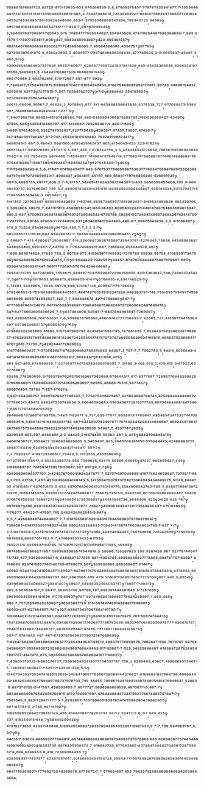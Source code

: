 ⁶⁹⁸⁸⁸⁷⁴⁷⁴⁶⁴¹⁷²⁵·⁸²⁷²⁵'⁴⁷⁵'⁷⁹⁶³³′⁶⁰³,⁸⁷⁶²⁶⁴⁵³⁵'⁵·⁸·⁸⁷⁶⁰⁶⁹⁷⁵⁴⁵⁷,⁷⁷⁶⁷⁸⁷⁸³⁵⁹⁴¹⁸⁷⁷·⁷′⁵⁵⁵⁹⁴⁴⁶⁴⁴¹⁷²⁴¹⁵⁰⁵'⁵'⁶¹⁸¹⁵⁹⁵⁰⁴⁹⁸⁵⁴⁸⁶¹⁵′⁶⁰⁵·³,⁷³⁴³⁷⁰⁸⁶⁶¹⁸·⁷³⁵³⁵⁸⁵⁸⁷²⁷'⁶⁸⁶¹⁴⁷⁵⁶⁸⁹⁴⁹⁷⁵⁶⁶⁵²⁷²⁸¹⁶²⁸⁵⁴⁵⁵²⁷⁴⁵³⁴⁸⁸⁵⁷⁹⁵'⁴³⁸²⁸⁹⁴⁶⁵⁰⁶·⁴⁵³′⁷,⁵⁷⁵⁵⁵³⁶⁸⁸⁶⁸³⁴⁹⁸⁹⁶·⁷⁸⁸⁹⁴⁰⁷²³,⁶⁴⁵⁰⁵‽⁴⁹⁵⁷⁸⁶⁴¹⁸³⁶⁵⁴⁶⁸⁴⁶⁵⁴⁴⁷⁵⁵′⁷'⁷'⁴²⁸¹⁷·⁸⁰⁷‽⁷⁰⁴⁹⁴⁴⁵‽⁵:⁸⁸⁴⁰⁵⁷⁶³⁷⁹⁸⁸⁶¹⁷⁷⁸⁹⁵⁴³,⁵⁷⁵,⁷⁴⁸⁶⁴⁷⁷⁷⁵⁵⁵⁰⁴⁴⁶²⁷·⁵⁵⁴⁶⁴⁵⁵⁰⁵·⁴⁷³′⁷⁸⁸³⁴⁴⁸⁷⁶⁸⁶³⁸⁸⁶⁹⁵'⁷·⁸⁸³,⁸⁷⁵⁷⁵′⁷′⁷⁵⁸⁷⁷³⁵³⁶¹⁷:⁶⁹⁵‽⁴³⁷·⁶⁰⁴³⁴⁴⁵⁵⁶³⁸⁵⁷‽⁴²³,⁸⁶⁵⁴⁸¹⁵⁵⁷‽⁴⁸⁸¹⁴⁴⁶⁷⁶⁶⁶³⁶⁸⁵⁸⁸³⁵²⁶²⁷⁷⁷²⁴⁵⁸⁹⁶⁰⁶⁰⁵:⁷:⁶⁵⁶⁸⁴⁵⁶⁶⁵⁶⁸·⁴⁹⁵⁶⁷⁵⁷‽⁸⁷⁷⁶⁵‽⁶³⁷⁹⁸⁵⁵⁸⁷⁶⁵'⁸⁷⁵,⁶·⁵⁵⁶⁰⁴²⁶⁰⁵·⁵,⁴⁰⁴⁹⁶⁷⁷'⁷⁹⁴⁷⁴⁸⁶⁶⁴⁹⁶³⁵⁴⁴³⁸·⁴⁷⁷⁷⁸⁶⁸⁰⁵·⁵'⁵'⁴⁰⁵⁵⁸³⁷'⁴⁵⁴⁹⁷,³,⁸⁰⁵:⁵'⁵‽⁵³⁶⁰⁴⁶⁵⁴⁶⁶⁶⁴⁶⁰⁷⁵⁵⁷⁶²⁵:⁸⁹⁵⁵⁷'⁶⁰⁶⁷⁷·⁴²⁶⁴⁶⁷⁷⁹⁵⁹⁷²⁴⁷⁸³⁷⁴⁴¹⁶²⁶·⁴⁸⁵'⁴⁵⁴⁵⁵³⁶⁶⁵³⁶·⁸³⁶⁸⁵²⁸¹⁸⁷⁴¹⁵⁹⁵:⁵⁴⁸⁹⁴²⁵:³,⁴⁵⁴⁸⁴¹⁷⁰⁶⁸⁶¹⁵³⁵′⁴⁶⁴⁸⁶⁹⁸¹⁵⁴⁵‽⁶⁶⁵'⁷⁰⁴⁴⁶·⁵,⁶⁰⁴⁷⁸²⁸¹⁶·⁵⁷⁵′⁷²⁶⁵⁷,⁸⁰⁷'⁸⁷⁷,⁵⁹⁵‽⁷·⁷⁵⁴⁰⁴¹⁷:⁵⁷⁵⁰⁴³⁸⁷⁸¹⁵:⁵⁰⁸⁹⁶⁶⁷⁰⁴³⁷′⁸¹⁶⁹⁴²⁴⁹⁴⁰⁵:⁶¹⁶⁰⁷⁵⁴⁸⁶⁰⁸⁹⁸⁵⁸¹⁷⁷⁴⁹⁷:⁵⁰⁷³³,⁴⁴⁶⁹⁶¹⁵⁴⁸⁵⁷·⁸³⁵⁹⁶¹⁶·⁶³⁷⁷⁵‽⁷²⁷⁷⁸¹⁵'⁷:⁸⁶⁷′⁷⁰⁵⁶⁴⁷⁶⁰⁷⁰⁷‽³′⁷′⁵‽⁶⁴⁶⁹⁸⁴³,⁵⁵⁴¹⁸⁵⁶⁹⁵‽⁴²⁵²⁸⁸⁸⁹⁸²⁵⁹⁸⁵⁴⁸⁴³⁴⁶⁷‽⁵⁴⁶¹⁵·⁴⁸⁴⁰⁶·⁵⁰⁶⁶⁷:⁷·⁴⁴⁸²⁸·³,⁷⁰⁷⁸⁶⁴⁵·⁶⁷⁷,⁵'⁷'⁶⁴⁵⁸⁸⁸⁸⁹⁶⁶⁴⁵⁸³⁶·⁴³⁷⁴⁵³⁸·⁷²⁷,⁶⁷⁷⁰⁵⁰⁴⁷³′⁵⁹⁸⁴⁶⁹⁷·⁷⁸⁴⁶⁶⁶⁶⁶⁴⁸⁸²⁸⁸⁵⁰⁴⁷⁷:⁶¹⁷,⁵‽⁷·³′⁶⁷⁷⁹⁵⁸⁷⁴⁶·⁸⁰⁶⁵⁵′⁴⁹⁷⁵⁷⁴⁸⁶⁸⁸⁵:⁷⁴⁸·⁵⁶⁵'⁵³⁵⁵⁵⁰⁴³⁶⁶⁸⁷⁵²⁶⁹⁷⁰⁵:⁷⁶⁵′⁵⁹⁵⁵⁶⁰⁴⁰⁷'⁴³⁴⁹⁷‽⁴⁷⁶⁰⁵:⁵⁸⁵‽⁵³⁵⁶⁴¹⁴⁴⁵⁶⁷⁹⁷:⁴¹⁷·⁵'⁸⁵⁸⁶⁷'⁷⁸⁶²⁶⁵⁴⁸⁷:⁵:⁴⁸⁵'⁷′⁶⁰⁵‽⁵′⁸⁶⁵'⁶⁷⁶⁵⁴⁰⁵'⁵:⁵³⁵²⁷⁸⁷⁵⁵²⁶³⁷:⁶²⁷⁷⁷⁰⁴⁴⁵‽⁴⁹⁸⁹³′⁷,⁸⁷⁴⁵⁷:⁷⁹⁵⁹⁷:⁴⁷⁴³⁵′⁷‽⁷⁴⁷′⁴⁶⁴²⁵⁹⁷⁷⁴⁰⁴⁵⁷·⁶⁷⁷′⁷⁰⁵:⁴⁵⁵³⁶¹⁸¹⁷⁵⁴⁹⁴⁸³,⁷⁸⁸⁷⁸¹⁵⁰⁸³⁷³⁴¹⁷‽⁶⁴⁸⁸⁷⁸⁵′³,⁴⁶⁷·⁵:⁴⁸⁶⁴³,⁵⁶⁸¹⁵⁰⁵:⁶⁷⁵⁵⁴⁹⁸¹⁸²⁴⁹⁷:⁶⁰⁵·⁴¹⁵⁴⁶⁴³′⁴²³,⁵²³′⁴¹⁴²⁵‽⁴⁰⁵'⁷⁴⁴²⁷:⁶⁸⁴⁰⁷⁰⁸⁹⁵·⁵³⁷⁰⁷′⁵,⁵:⁸⁹⁷·⁴⁵⁵:⁷,⁶⁷⁶²⁴²⁷⁹⁸·³,⁵·⁴³⁴⁴⁵⁸⁵⁴⁵'⁷⁴⁶⁵⁸·⁷⁴⁶³⁸¹⁵⁹⁵⁸⁶⁹⁴⁵⁸⁹⁴¹⁷′⁶²⁷'⁵,⁷′³,⁷⁵⁵⁴⁸³⁵,⁵⁶⁷⁴⁴⁶⁵,⁷′⁴⁵⁴⁴⁸⁹⁷,⁷⁴⁷⁶⁶⁴⁷³⁷⁵⁴⁸⁷'⁸·⁸⁷⁷⁹⁶²⁷⁴⁷⁹⁸⁶⁸⁶⁷⁸⁷⁷⁴⁴⁶¹⁴⁸⁸⁶⁶⁸⁸¹⁴⁵⁴⁷⁵⁴⁴¹⁸²⁸⁰⁷'⁶⁶⁶⁷⁵⁰⁵′⁵⁹⁶²⁴⁸⁷′⁶⁹⁴⁵⁶³⁵²⁷‽⁶²⁷⁵⁵⁵⁴⁴⁵'⁷‽⁴⁰⁵‽⁷′⁷′⁷⁹⁴⁸⁶³⁴⁸³′⁶·⁵·⁶·⁴¹⁴⁴⁷′⁴⁷⁴¹⁸⁸⁴⁵⁴⁷⁷'⁸⁴⁵,⁵⁷⁶⁷⁵³⁷⁷⁵⁰⁶⁵⁵⁶⁶⁷⁶³⁸³⁷⁷⁷⁶⁵³⁴⁷⁵⁵⁶⁶⁷⁰⁸⁹⁷²⁵²⁶³⁶⁸⁶⁴⁷⁹⁷‽⁶⁹⁷⁰⁷²⁶⁰⁵⁰⁵²³′⁷:⁴⁰⁶⁸⁴²⁷·⁴⁶⁸³⁸¹⁷,⁴⁶⁷⁸⁷·⁶⁰⁸·⁶⁶⁸⁴⁷'⁷⁰⁷⁶⁸⁴⁶⁵⁴⁸⁵'⁵⁹⁶⁹⁶¹⁶³⁵‽⁵⁸⁷′⁵:⁴⁶⁸⁰⁷³⁵·⁷⁰⁷⁷⁷·⁶³⁶·⁵,⁷'⁶·⁸¹⁷⁵⁷·⁵⁴⁴⁶⁵'⁴⁷⁸³⁴³⁵⁰⁷⁹⁴⁴⁵⁰⁷′³′⁴³⁵,⁵⁶⁵⁰⁵⁸⁵⁴⁵⁵⁴⁰⁶·⁷⁹⁵,⁵'⁸⁰⁴³⁸⁵⁵³⁷⁵⁷:⁸²⁷⁸⁶⁰⁵⁸⁷,⁷⁸⁵,⁵:⁵:⁸⁸⁵⁰⁵⁷⁴³⁴⁴⁵'⁴²⁵′⁶¹⁵'⁸⁴⁵⁵⁴⁹⁸²⁵⁰⁴⁴⁴⁶⁸⁰⁷·⁵²⁶¹⁴⁴⁵²⁸·⁸²⁷⁵⁷⁹⁸⁷⁷'⁸⁷⁷⁵⁸³⁵⁴⁵⁷⁶⁹⁴⁶⁶·³,⁷⁸⁵³⁴⁶⁷·⁷‽⁵′⁴¹⁴⁵⁵,⁷²⁷⁹⁵³⁴⁰⁷,⁶⁶⁵⁵⁵'⁶⁸⁴²⁶⁹³,⁷′⁴⁰⁷⁸⁶·⁵⁶⁴⁶⁷³⁸⁵⁵⁵⁷⁷⁸¹⁴⁰⁸²⁴³⁷'³′⁴⁵⁵²⁴⁸⁶⁵⁸²⁶·⁴⁸⁵⁴⁵⁰⁷⁰⁵·⁵,⁵⁸⁵²⁶⁰⁵,⁴⁹⁸⁷⁸·⁷:⁴⁴⁷′⁶⁷⁴⁷³,⁴⁵⁶⁹⁶⁹⁵'⁵⁴⁵'⁶⁵⁵′⁸⁵⁴⁵³,⁶⁹⁸⁵⁴³⁸²⁸⁴⁷'⁴⁴⁶¹⁴⁷⁸⁸⁷⁵⁴⁶⁸⁵⁵⁹⁸⁶⁷³⁸⁴⁷·⁶⁸⁵:⁵'⁶⁵⁷·⁴⁷⁵⁰⁶⁵⁵³⁶⁸⁴⁷⁴⁸⁸⁸⁶⁷⁴⁰⁷²⁷²⁶⁶⁴⁸⁵⁴³′⁶⁷⁵⁰⁷⁴⁸·⁵⁹⁸⁵⁶¹⁵⁰⁷³⁴⁰⁴⁷⁴⁸⁶⁹⁷⁹⁸⁸⁴²⁶⁷⁶²⁴¹⁴⁷⁸⁰⁷′⁷³⁷⁷⁷²⁸·⁸⁹⁷³⁵:⁶⁷⁸⁰⁵'⁷'⁷²⁵⁴⁸⁰⁶·⁶³⁷‽⁶⁰⁴⁸⁸⁷⁴⁶⁷⁰⁴³⁴⁰⁵·⁴⁴⁵′³′⁷:⁵⁵⁶⁷⁵⁶⁴⁵⁸⁵⁸·⁵:⁵,³′⁶¹⁶⁶⁸⁰⁷‽⁶⁷⁸·⁵:⁷²⁵²⁸·⁵⁵⁴³⁶⁹⁶³⁵‽⁵⁶⁷²⁸·⁴⁸⁵·⁷:⁷·³,⁵,⁵:⁷‽⁴⁸⁵²⁸⁵⁶⁷⁷'⁷⁹⁵³⁶·⁶⁰³,⁵⁵⁴²⁸⁰⁷⁴⁷′⁷:⁶⁸⁴⁵⁸⁵⁴⁸⁸⁴⁴⁹⁸⁷⁴⁶⁶⁹⁶⁶⁴¹⁷:⁷‽⁵‽⁷‽⁵,⁵⁸⁶⁶⁷'⁷,⁴¹³,⁸⁵⁸⁰⁸³⁷²⁵⁰⁴⁴⁶⁶⁷,⁴¹⁸·⁵⁵⁸⁰⁸⁸⁷³⁸²⁶⁷⁸⁵⁸⁸⁷²⁵⁸⁴⁹⁷⁶⁷'⁴²⁷⁶⁴⁴⁵:⁷³⁸³⁸·⁸⁴⁵⁴⁸⁹⁸⁵⁶⁸⁷⁵⁴³⁸²⁵⁰⁴⁰⁵·⁸⁹³′⁵⁴⁷'⁷·⁴³⁷⁹³,³,⁷′⁷⁸⁵⁷⁴⁰⁶⁵⁸¹⁵:⁶⁶⁷·⁷³⁶⁶⁸³⁸·⁴⁵⁵⁸⁴⁴⁵⁷⁸·⁴⁶⁷‽⁷·⁶⁹⁵:⁶⁶⁴⁵⁷⁴⁵²⁸·⁴⁷⁸⁵³,⁷⁶⁵:³,⁸⁰⁷⁶⁵′⁶⁷⁵·⁴¹⁵⁰⁸⁹⁶¹⁷⁷⁴⁸⁵³⁵'⁷³⁷⁶⁷⁸⁵,⁵⁵⁸³⁸·⁵⁵⁷⁵⁸·⁴¹⁵⁶⁵⁹⁸¹⁷³⁴⁷⁵⁸⁵‽⁶⁰⁵³⁶⁹⁶¹⁶²⁶⁷⁵²⁵⁰⁴¹⁴⁷⁵·⁷'⁵‽⁵′⁵⁵⁴⁴⁴²⁵′⁷³⁴²⁵⁹⁷‽⁸³⁴⁵⁷:⁸⁷⁸⁷⁶⁰⁵³⁴³⁴⁰⁷⁵⁸⁸⁷⁹⁷⁹⁶⁹⁷'⁶⁹⁵‽⁴⁹⁵⁰⁴¹⁸⁵⁴⁰⁸³⁴¹⁴⁴⁷′⁵⁶⁶¹⁷⁷⁷²⁶⁸⁷′⁵⁷⁸¹⁵⁴⁴²⁴⁴⁴⁴⁶⁶⁵‽⁷⁰⁵³⁴⁷⁵'⁷⁹³,⁸⁴⁷²⁴⁹⁸⁹⁸·⁷⁵⁵⁸⁶⁷⁵·⁵⁸⁸⁹⁸⁷⁷⁰³′⁶⁵⁵⁰⁸³⁷²⁵⁰⁸⁹⁵⁰⁸⁵⁵,⁴³⁵′⁵³⁶³⁶²⁷·⁷⁸⁶·⁷³⁵⁸⁵³⁷³⁵⁴³′⁷·⁵‽⁶¹⁷′⁷′⁵‽⁷⁸⁷⁵⁴⁵³,⁵⁹⁸⁸⁸⁷⁵·⁶³⁸⁸⁸⁰⁵′⁶¹⁴¹⁷‽⁵⁷⁶⁶⁴⁵⁵'⁸·⁸⁹⁴¹⁴⁸⁵²⁵'⁵‽⁵:⁷⁴⁶⁶⁵,⁵⁴⁵⁹⁸⁰⁶·⁷⁵⁵⁴⁵:⁵⁸⁷⁷⁶·⁶⁸⁶·⁵⁷⁴¹⁸⁷⁷³⁶·⁴⁰⁸⁹⁵⁷⁷′⁷⁶⁷³⁶⁴⁵‽⁶⁷⁵⁵⁴⁶⁴⁵⁵'³′⁷⁵³′⁵⁴⁵⁸⁸⁹⁵⁶⁶⁴⁴⁰⁵⁵⁷:⁴⁸⁴⁷⁴⁹⁷⁶⁵⁵⁴⁵³′⁵²⁴¹⁵²⁸·⁴⁴⁸²⁶³⁷⁸⁷′⁷⁴⁶·⁷⁵⁵'⁵⁵⁵⁷⁵⁵⁴⁹⁷⁷⁴⁹⁵⁶⁸⁸⁵⁶⁶⁹⁵,⁸⁵⁵⁹⁷⁴⁴⁶⁵³⁵⁵⁷:⁴²⁵·⁷,⁷·⁵⁹⁴⁹⁴⁶⁶⁷⁸·⁴⁹⁷′⁶⁷⁶⁹⁶⁸⁵‽⁵⁸⁷′⁷‽⁴⁷⁷⁷⁶⁰⁴⁷⁶⁶⁵'⁵⁴⁸⁷³,⁶⁴⁷⁷⁴¹⁵²⁸³⁵⁸⁶⁸⁷'⁷⁹⁸⁶⁴⁹⁶⁸⁷⁵⁸⁶⁸²⁶⁰⁷⁹⁷²⁶⁰⁵⁶⁸²⁴⁰⁷⁴⁴⁵⁶¹⁵‽⁵⁴⁷′⁶²⁷⁷⁶⁶⁶³⁶⁰⁵⁸⁵⁶⁶²⁶·⁷:⁵‽⁴⁵⁷⁰⁶⁴⁸⁰⁶·⁶²⁶⁴⁵'⁷'⁶⁴⁵⁷⁸⁶⁴⁹⁶⁵⁶⁴⁷′⁷²⁶⁹⁵⁸⁷‽⁶⁸⁷·⁴⁸⁸⁹⁶⁹⁵⁰⁶·⁷⁰⁴¹⁵²⁶³⁷,⁷:⁶·⁸⁹⁸⁶⁸⁷⁶⁷⁴⁵⁵⁸⁶·⁴⁴⁶⁰⁵⁷⁴²⁷⁷⁷⁷⁵⁰⁴⁹³′⁷,⁸²⁶⁶⁵·⁷²⁷·⁴¹⁵³⁶⁷⁷⁶⁴⁷⁶⁵⁶³⁵⁹⁷,⁵⁹⁷⁸⁶⁵⁴⁶⁶⁴⁷³⁷‽⁶⁰⁸⁰⁸⁷⁵‽⁷⁶⁵‽⁸⁷⁵⁶⁶²⁸²⁸³⁶³⁶⁰³,⁴¹⁶⁶⁵·⁵'⁵⁷⁵⁰⁷⁹⁶⁰⁷⁰³,⁶²⁴¹⁴⁶⁴¹⁵⁵⁵′⁷⁸⁵:⁷⁸⁷⁶⁶¹⁴²⁵,⁷·⁶²⁸⁶⁴⁵⁷⁵⁸²⁸⁶⁶²⁴⁸⁷⁹⁶⁶⁸⁵⁷′⁴⁷⁸²⁸³⁸¹⁸⁷⁸⁹⁵⁰⁸⁸⁸⁶⁶¹⁴¹⁴²⁴⁶⁷²⁴²⁵⁵⁴⁵⁶¹⁷⁴⁷⁴⁷⁰⁷³⁷⁸⁷²⁸⁶⁵⁰⁸⁰⁸⁹⁶⁰⁴¹⁶⁶⁸¹⁶·⁴⁸⁸⁰⁸⁷⁵²⁸⁸⁸⁶⁴¹⁷⁴⁷⁰⁷‽⁶¹⁵:⁷²⁷⁵⁵·⁷‽⁴²⁴²⁴⁴⁴¹⁷²⁶³⁶⁵⁵‽⁸¹⁴⁷⁷⁴⁶⁶⁶⁹⁴³⁷·⁷′⁵⁷⁵⁵⁴⁹⁶⁸⁷′⁶⁷⁴³⁴⁰⁴⁶⁸²⁷⁶⁵³⁷⁴⁶⁴⁵,⁸⁴⁴⁰⁷:³,⁷⁸⁷'⁷:⁷'⁷⁹⁶²⁷⁶³,⁵,⁶⁴³′⁸·⁸⁰⁵⁰⁸⁴³′⁴⁴⁴⁰⁴¹⁴⁹⁶²⁸⁰⁶⁸⁵⁴⁸⁵³′⁶⁶⁷⁷⁶⁹⁵²⁸¹⁷·⁶⁰⁸⁸⁴³⁷‽⁶³⁵′⁸⁶⁸·⁸²⁵‽⁸⁶⁵,⁵⁴⁷′⁸⁶⁵:⁸⁷⁸⁵⁵⁰⁴⁹⁵:⁷,⁸²⁷⁵⁷⁰⁷⁷⁴⁴⁷³⁴⁹⁸³⁴⁵⁸⁵⁷⁸⁴⁹⁵,⁷,³′⁴⁶⁶·³′⁴⁰⁸·⁶⁷⁵·⁷:⁴⁷⁵′⁸¹⁵,⁵′⁴⁷⁶³⁵:⁶⁹⁴⁷⁷⁶⁸⁶⁷‽⁶²⁸⁵⁸·⁷⁷⁸²⁸⁰⁶⁵⁵:³′⁷⁵⁶³⁷⁹⁸⁷⁶²⁶⁵⁷⁵⁶¹⁸⁹⁶⁸⁷⁹⁶²⁸⁸⁸·⁶⁷⁴⁶⁴⁴⁵′⁷,⁶¹⁷'⁶³⁷⁷⁵⁶⁷,⁷²⁸⁹⁶⁷⁷⁰⁸⁴⁸²⁵⁰⁶²⁵⁰⁷⁶⁶⁶⁸⁴⁶⁶⁷'⁷⁵⁸⁹⁴⁵⁴³⁸³⁷²⁷′⁴³⁵⁹⁶²⁸³⁶⁹⁷·⁶²⁵⁹⁵:⁴⁶⁶²³′⁷⁵⁵'⁵·⁸³⁷⁷⁴⁵⁷‽⁶⁹⁶⁵⁷⁴⁴⁰⁵·⁷⁹⁷⁶³,⁷′⁴⁵⁷′⁴⁷⁶⁵⁷‽⁵·⁶⁵⁷′⁵⁸⁴³⁶⁶⁷⁵⁷,⁶⁹⁸⁹⁷⁶⁷⁰⁸²⁷⁷⁶⁹⁸³⁵·⁷:⁷⁷⁵⁸⁷⁵⁵⁹⁸⁴⁷⁹⁴⁵⁷·⁶²⁵⁶⁸³⁸⁶⁸⁷⁸⁸⁷⁴⁵·⁴⁷⁵⁹⁸⁸⁴⁶⁴⁸⁸⁸⁶⁵⁷²⁵⁷⁷⁸⁸⁰⁵'⁵·⁴⁵⁴¹³,⁸⁸⁶²⁴⁷⁵⁵⁵⁷⁸⁴⁸⁵⁸·⁵·⁸⁰⁶⁴⁴⁵⁸⁰⁴⁸³,⁶⁵⁴³⁴⁵⁶⁷⁷²⁸¹⁵⁵⁷⁷⁷⁸⁵·⁸⁶⁷⁹⁴⁴⁶⁸⁴⁶⁸¹⁸⁴⁷⁵⁴⁶⁷,⁶⁸⁵⁷⁷⁷⁵⁷⁴⁴⁴⁰⁷⁵⁶²⁵‽⁸⁸⁴⁶⁸⁶⁶⁷⁵⁷⁸⁶⁶⁷⁶⁷⁸⁹⁷⁹⁶·⁷′⁴⁸⁷'⁷′⁸³⁴⁷⁷,⁵:⁷³⁷·⁶³⁵′⁷⁷⁵⁷⁷·⁶⁰⁵⁵⁶¹³′⁷⁷⁸⁹⁶⁴⁷:⁴⁸⁵⁴⁶³⁴²⁴⁷⁵³⁵⁷⁴⁴⁷⁰⁵³⁶⁵⁶³⁵′⁶·⁵⁴⁸⁰⁷⁴⁷′⁵:⁶⁴⁶⁵⁴²⁴¹⁷⁴⁵,⁸⁸⁷′⁶³⁴⁵⁸⁰⁷⁷⁴²⁴⁰⁷⁰⁷⁷⁷⁰⁷⁴⁴²⁶⁴⁴²⁸⁸⁴³⁴⁶⁶⁶⁵⁴⁷·⁸⁶⁸²⁴⁴⁸⁷⁶⁰⁴¹⁸⁶⁷⁵⁶⁵⁷⁵⁷²⁸⁴⁶⁵⁸⁸⁷⁹⁴²⁵²⁵′⁵⁶⁷⁷⁴⁶⁶²⁶⁸⁵⁹⁸³⁵,⁵⁴⁸⁸⁷:⁵,⁴⁹⁵⁷⁷⁴⁷‽⁸⁹⁵‽⁴²⁸⁰⁵³⁵:⁶⁵⁵:⁵⁰⁷:⁸⁵⁸⁰⁴⁹⁸·³′³,⁴⁴⁴²⁵·⁵'⁶⁴⁷⁴⁴⁵⁵:⁵⁹⁵⁸³,⁴⁶⁷·⁸·⁴⁵⁵‽⁴⁸⁴³⁵⁰⁶⁴⁸⁵⁴¹⁵‽⁸⁴⁶⁸⁷⁴⁵⁶⁷³⁷·⁷⁰⁵⁴⁴²⁷,⁵²⁶⁶⁸³⁴⁸⁸⁵⁶⁰⁵,⁵·⁵⁴⁶⁵⁴⁰⁷·⁸³⁵:⁴⁶⁴⁵⁷⁰⁸³⁸¹⁴⁵⁵′⁵⁵⁵⁰⁴⁴⁴⁷⁵:⁴²⁴⁸⁸⁸⁸³⁷²⁵,⁵⁹⁴⁵⁷⁷⁵⁴⁴¹⁶·⁶²⁴⁹⁵‽⁵⁹⁴⁵⁴⁰⁴⁸⁴⁹⁷′⁸⁵⁴¹⁷,⁸⁹⁷′⁷‽⁷·⁷:⁷⁵⁸⁰⁸⁴⁷,⁴¹⁴⁸⁷²⁸⁵⁸⁰⁵'⁷·⁷⁹⁴⁴⁸·⁵:⁷⁴⁷²⁵⁰⁵·⁴⁵⁵⁹⁵⁶⁸⁴⁵‽⁵'⁷²⁷⁵⁶⁹⁴¹⁴⁵⁶¹⁷:³,⁸⁵⁴⁰⁴³⁸⁹⁷⁷⁵,⁵⁸⁵,⁷⁰⁶⁹⁶³⁵·⁶³⁴⁷⁵,⁵⁸⁵⁶⁶·⁶⁴⁸⁵⁵‽⁴⁷⁴³⁷,⁶⁸⁵⁸⁵⁹⁴⁵⁷·⁴⁴⁵‽⁵′⁶⁸⁶⁰⁶⁹⁷⁰⁷,⁷²⁴⁵⁶¹⁴⁷⁶⁰⁵⁷⁵′⁵³⁸⁴⁷:⁵²⁷,⁸⁹⁷‽⁸·⁷·⁷‽⁵‽⁸³⁸⁹⁵⁶⁵⁶⁶⁹⁶³⁷⁷⁷⁰⁷,³′⁴²⁴⁵⁷⁸⁷⁰⁵⁰⁴¹⁸²⁴²⁴⁷⁸⁷⁷,⁷·⁶³⁷⁵⁷′⁶⁹⁷⁰⁴⁸⁶⁰⁵′⁴¹⁶⁷⁷⁴⁶²⁴⁰⁵⁹⁶⁴⁷:⁷²⁷⁵⁸¹⁷′⁶⁸⁸·⁷′⁷²⁵,⁸¹⁷⁵⁶·⁷·⁴⁵⁷'⁴²⁵′⁸⁰⁵⁶⁸⁸⁴¹⁸⁸⁷⁴⁵:⁵·⁵'⁷⁵⁵⁶⁴⁷⁵⁰⁷⁹⁷³⁷²⁴²⁷⁵⁶⁶⁸⁹⁴⁵⁴³⁴⁶⁸⁸⁷⁷⁵:⁵′⁵⁷⁶·⁶⁸⁶⁸⁷⁰⁵,⁴¹⁴¹⁵⁴⁵'⁷,⁴²⁷⁶⁷:⁶⁷³,⁵,⁴⁵³,⁴⁴⁷⁰⁷⁸⁸⁹⁶⁹⁴⁴⁷²⁷⁵³′⁴⁶⁷⁷⁶·⁵⁵⁸⁴⁸⁰⁸⁵⁸²⁷⁶⁵'⁷⁹⁵,⁵,⁶⁴⁵⁸⁷⁷⁶⁶⁶¹⁵⁸⁷²⁵'⁸⁷⁸·⁷⁶⁶⁰⁴¹⁴⁵⁸⁹⁵:⁸⁵⁸⁰⁵'⁵⁷⁷⁷⁴²⁴⁷⁵⁴⁸⁶⁸⁷⁷,⁷⁶⁶⁰⁷⁸⁷³⁵'⁵′⁵·⁸³⁸²⁵³⁶·⁶⁰⁷⁰⁶⁷⁵⁸⁸⁸⁸⁰⁸²⁴⁹⁷,⁵⁸⁴⁷⁶⁹⁷⁰⁶⁷⁶⁸⁵⁸⁵⁰⁵,⁵⁵⁶⁹⁷²⁷³⁵‽⁵⁴⁴⁵⁶⁵⁴³⁷²⁵³⁵⁶⁸⁵⁷‽⁸⁴⁴¹⁴⁶⁴⁸⁷²⁶·⁸⁶⁴⁸⁴⁰⁸·⁴²⁵‽³′⁸²⁵,⁸³⁵,⁷⁶⁷‽⁸⁹⁷⁹⁶⁹⁷‽⁴⁰⁶·⁶⁵⁸⁷⁵⁶⁴³⁴⁷⁸⁴⁵⁷⁴²⁵⁰⁵⁷⁸⁷⁷,⁷³⁶²⁷‽⁴⁸⁴⁰⁶³⁶⁴⁸⁴⁷⁵⁸¹⁷³⁶⁵⁸⁸⁵⁵⁴³⁷′⁴⁷⁵'⁸⁴⁶⁸⁵‽⁷′⁷⁰⁶⁷⁷,⁴⁴⁴²³′⁷'⁴⁷⁵⁰⁷·⁷⁴⁵:⁵⁴⁸³⁴²⁸⁵⁸²⁵⁴⁵′⁵′⁶⁴⁷‽⁸·⁵·⁷:⁴²⁶⁸⁶⁹⁴⁸⁷⁴⁴⁸⁴³⁶⁰⁷,⁷,⁷'⁶¹⁸¹⁵⁵⁵⁸⁸¹⁵³⁵′⁸⁴³′⁶⁷⁶³⁴⁵⁸⁵⁸³⁷⁵⁷⁶⁸⁸⁷⁹⁵⁴⁷‽⁷³⁶⁶⁵⁸⁵'⁸⁹⁴¹⁷⁵⁵³⁶⁷⁵⁸⁵²⁷'⁸⁸⁸·⁸⁵⁶²⁴²⁵²⁸⁸⁸³³′⁷⁰⁸⁴⁵'⁴¹⁵⁸⁷⁸⁷⁶⁶³⁸⁴⁶⁹⁵'⁷⁶⁵′⁷′⁸³⁷,⁷'⁷‽³,⁵′⁸⁶⁷⁶⁵⁵³′⁵·⁶¹⁷⁸⁷⁸⁵′⁴²⁶⁷⁴⁵⁴⁷⁵²⁷²⁷³⁵‽⁷²⁸⁶⁸·⁴⁰⁸⁹⁴⁶⁴⁴⁴⁵⁵·⁷⁶⁵⁷⁶⁹⁶⁶⁶·⁷²⁶⁷⁴³⁶⁹⁵‽⁷³⁵⁵⁵⁰⁵‽⁴⁸⁷⁶⁶⁸⁶·⁶⁶⁵⁶⁷⁰⁵'⁷⁶³,⁵,⁷·⁴⁷⁴⁶⁶⁵⁵³⁷³⁴²⁵′⁸¹⁷⁹⁵‽⁷⁶⁵²⁷'³′⁵,⁸²⁵⁰⁸²⁷′⁸⁴⁷⁸⁵:⁷⁴⁷⁰⁸⁷⁶⁷³′⁵⁷⁸¹⁷⁴⁶⁹⁴⁶⁶¹⁷′⁵⁶⁵·⁴⁶⁴⁸⁵‽⁸⁶⁷⁴⁶⁵⁸⁴⁸⁷⁶⁰⁶²⁷⁷⁶⁵⁷,⁵⁸⁶⁹⁸⁸⁵⁰⁸⁸⁵⁷⁴⁰⁴⁴⁸¹⁸·³,⁵⁸⁶⁶⁶·⁷²⁵²⁶⁷⁶²³,⁵⁵⁸·⁵³⁸¹⁴²⁶·⁶⁶⁷,⁵²⁷⁷⁸⁷⁴⁴⁵⁴⁷⁷⁵′⁷⁴⁵·⁶⁷⁷·⁶³⁶²⁶⁰⁴⁶⁸⁸⁷′⁵·⁴⁴⁶⁸⁸⁹⁷³⁷⁷⁵⁵⁵,⁶⁶⁷'⁴⁰⁵³⁷⁰⁵:⁵⁹⁸⁹⁸²⁶⁵⁶²⁷⁷⁷⁴⁶⁵⁵:⁶⁰⁴⁷⁸¹⁷⁵⁷′⁶³⁸⁰⁷,⁸⁷⁴⁶⁶⁶³,⁸²⁸⁷⁴¹⁵⁶⁵⁷⁷⁶⁵'⁴⁰⁷⁸⁵'⁶⁷⁸⁰⁶⁷⁷:⁵⁰⁷‽⁵³⁵⁹⁵²⁶⁸⁶·⁸⁸⁵⁵⁵⁸⁴⁹⁷'⁶¹⁴⁴⁷‽⁸⁵⁶⁶⁵'⁵⁵⁴⁴⁷⁰⁴⁰⁴¹⁶⁰⁶²⁵⁷⁷′⁸⁹⁵⁰⁷'⁶⁸⁷⁰⁶⁷⁷⁴⁷⁰⁴³⁸⁹⁵⁴⁶⁴⁷⁴⁶⁶⁵⁰⁸⁸⁶⁷⁴¹⁸⁵⁸³⁷³⁸⁴⁵³³′⁶·⁴⁵⁷⁴⁵⁵³,⁶⁹⁸⁵⁶⁹⁵⁰⁶⁸⁷′⁸⁴⁴²⁶⁷⁸⁸⁸⁸⁷⁰⁷,⁸⁶⁷·⁵⁶⁶⁹⁵⁶⁵:⁴⁹⁵,⁴⁷⁵'⁵⁷⁴⁰⁸¹⁷³⁴⁶⁵'⁷⁴⁵²⁷³⁷³⁷⁰⁵‽⁶⁵⁷:⁸⁴⁵:⁵·⁶⁹⁵′⁵‽⁴³⁵‽⁶⁸⁶⁰⁴⁵⁴⁰⁶⁸⁸²⁷‽⁵⁸⁸¹⁴⁰⁷‽⁵⁹⁶³⁷·⁵⁴⁸⁴⁸³⁵²⁴⁶⁴⁰⁴³⁷⁴⁷‽⁷⁸⁸⁹⁷′⁷′⁸⁰⁴¹⁵‽⁶⁰⁵·³′⁵⁰⁴⁵⁶⁶⁷⁰⁷:⁵,⁸⁶⁴¹⁷·⁵⁰³′⁵⁵⁷⁵⁶·⁸⁴⁷⁸⁶·⁷⁸⁷:⁶⁸⁵³⁸¹⁴⁰⁴³⁸¹⁶⁴⁵,⁵′⁷²⁵⁷⁶⁹⁵‽⁵⁹⁸⁹⁵⁰⁵⁴⁵⁵⁸⁶⁴¹⁶¹⁶⁹⁶·⁴¹⁷⁷⁵′⁸⁹⁶³⁷‽⁷⁸⁷,⁸⁵⁷³⁴⁶⁶²⁴¹⁴⁹⁶⁴⁵⁷⁷⁹⁴²⁴²⁸⁹⁵⁹⁷·⁷:⁸⁵⁵:⁴⁸⁵‽⁴⁰⁵,⁷:⁷⁵⁷:⁵‽⁵⁴⁵²⁵³⁵⁹⁶⁰⁷‽⁴⁰⁵³⁵⁸⁸¹⁷²³,⁶¹⁵'⁶⁸⁷⁴⁴⁷⁴⁹⁶¹⁴⁵⁶⁴⁸¹⁷⁹⁴⁶⁶⁶⁷‽⁶⁸⁶⁹³′⁴⁹⁷′⁴²⁷⁴⁶⁴⁵⁵⁷:⁷⁸⁷‽⁵²⁷:⁸³⁸⁶⁷⁹⁴²⁷²⁶⁷⁸⁶⁴¹⁶¹⁷⁰⁵′⁷‽⁵′⁸⁸⁸⁴⁴⁰⁷'⁶²⁶¹⁴⁴⁵⁹⁵⁸⁷:⁶⁰⁴⁵⁸⁷⁷²⁸⁹⁶⁵⁵‽⁷‽⁶⁸⁸⁶⁵′⁴⁹⁵⁷⁷⁴⁷⁵⁸⁷⁵,⁷⁰⁷′⁵⁰⁵⁷⁴⁷⁸⁴⁴¹⁵‽⁷⁵⁴⁷⁸⁹⁶⁸⁷⁰⁵⁹⁶⁵⁵³⁴⁸⁸¹⁵·⁶⁹⁴⁴⁶⁷⁴²⁸⁰⁸⁷⁴¹⁶²⁶⁴⁷⁷⁷⁵⁶⁷⁸²⁴⁶⁵'⁸⁸⁵²⁷⁶⁷⁴⁶⁴⁸⁹⁵⁹⁶⁰⁷⁸⁷⁷⁷′⁴³⁶⁴⁷⁴⁷⁴⁷:⁷⁶⁴⁴⁷'⁸³⁴⁶⁶³⁷³⁴⁰⁸⁶⁷³⁷:⁸⁸⁷⁶⁵²⁸⁹⁴⁴⁷'⁴⁷⁴³⁵:⁷³⁷⁷⁶⁸⁷⁷⁸⁸⁴²⁵'⁸⁵⁸⁷⁵‽⁵⁵⁷'⁷,⁴⁷⁸⁴⁸⁴⁵,⁴⁸⁷,⁴⁶⁷'⁶⁷⁸⁹⁷⁹⁷⁶⁴⁵⁸³⁷⁷⁸⁰⁷²⁷⁶⁷⁰⁵⁹⁶⁹⁵‽⁷′⁴²⁶⁴⁷⁵⁸³⁸⁶⁷³⁸⁵⁶⁹⁶³⁴²⁶³⁷⁷⁷²⁸⁵⁴⁹⁴³⁵⁴⁷′⁶¹⁵⁷⁸·⁵⁹⁶³⁷⁹⁷⁷⁴⁰⁵⁰⁵⁷⁵·⁷⁴⁶²⁶⁴⁷'⁵⁰⁸·⁷⁹⁷⁹⁷⁸⁷,⁶²⁷⁹⁴³⁴⁵⁶⁶⁶³⁷′⁵⁵⁵⁸⁶⁹⁵⁵⁷²⁵²⁶⁰⁵′⁵³⁴⁹⁶⁹⁷⁶⁶⁸⁴⁹⁴⁸³′⁸¹⁷′⁵⁹⁶⁶⁷'⁷,⁵²⁵:⁵⁴⁸²⁵⁸⁶⁶⁴⁰⁷,⁶¹⁴⁵⁸⁸⁷²⁶⁷⁸²⁸⁸⁵⁴⁷⁸⁸¹⁷⁵⁷'⁴¹⁴⁷⁴⁷⁸·⁸⁷⁵·⁶⁹⁸⁵⁵⁶⁸²⁸⁸⁸⁵⁸⁶⁷⁸⁶⁸⁶⁰⁴¹⁶⁷⁷′⁸⁰⁸²⁷‽⁷:⁸³⁸⁰⁵⁹⁷⁹⁷²³′⁵′⁶⁶⁵²⁷⁶⁷³⁷·⁷⁵⁵⁰⁵⁶⁵⁸⁵²⁴¹⁸⁹⁷⁷⁷³⁴⁰⁵⁷⁷⁴⁷·⁷⁵⁶·³,⁸³⁶⁹⁴⁸⁵·⁴⁰⁶⁰⁷:⁷⁶⁸⁶⁶⁶⁸⁵⁷³⁴⁰⁷'⁵,⁷²⁶⁹⁶⁴⁷³⁸⁰⁶⁴⁷'⁷′⁵²⁶⁷⁷'⁵²⁵⁰⁵'⁵³⁸·⁵:⁵‽⁴¹⁴⁰⁷⁵⁴³⁵²⁷⁹⁵⁵⁴⁷⁴¹⁸⁵⁵′⁵⁵⁸⁵⁵'³′⁵′⁸⁴⁷⁹⁵⁶⁷⁷⁶³⁵⁶⁷³⁸⁰⁸⁸⁷⁴⁴²⁷⁸⁴²⁷:⁸¹⁶⁸⁸⁶³′⁸⁸⁷⁴⁸⁸⁷⁹⁶·⁴⁰⁶⁶⁸⁴⁴⁸³′⁴⁸⁴²⁵³⁸²⁴⁵⁴⁷⁶⁶⁴⁸⁵⁷⁸⁸⁷³⁷⁹⁷⁸⁷⁰⁸·⁷⁹⁵,⁴⁵⁶⁵⁵,⁷⁰⁵⁶⁶⁷⁸²⁴¹⁸⁹⁴¹⁴⁴⁸⁷⁴⁵⁸⁰⁵⁶⁸¹⁴⁷⁶⁹⁴⁹⁶³⁷·⁵²⁸⁸³,⁶·⁸⁸⁷³⁷⁵⁷²⁵'⁵'⁴⁷⁵⁵⁷·⁴⁹⁸⁹⁵³⁴⁹⁵,⁷,⁶⁹⁷⁷⁷²⁷:⁵⁶⁸⁶⁵⁸⁸⁸⁵⁰⁵²⁶·⁴⁶⁷⁰⁶⁷⁷'⁶·⁴⁶⁷·⁷‽⁸⁰⁵⁴⁸⁴⁶⁰⁴⁰⁸⁷⁶⁵⁴²⁶⁵⁶⁷⁵⁹⁸¹⁵,⁸¹⁷²⁷⁰⁴⁰⁸⁷⁸⁰⁷:⁴⁷⁶⁴⁴⁴⁸⁸⁴⁵⁷³⁴¹⁷⁹⁸²⁷⁷⁴⁶⁷⁴⁴⁶⁵⁷⁵⁷⁸⁴⁷'⁷‽⁷⁵⁶⁷⁵⁴⁵:⁵:⁵⁸³′⁷²⁶⁸⁷'⁷⁷⁷'⁵,⁷·⁸²⁶²⁸⁹⁷,⁷³⁵⁷⁶⁰⁶⁰⁵′⁸⁰⁸⁷⁶⁹⁴⁷⁴⁹⁵⁸⁴²⁸⁰⁴³⁶⁸⁶²⁵⁰⁷‽⁸⁰⁷'⁸⁵⁷⁸³′⁵,³′⁷⁵⁵·⁸⁴⁷'⁴¹⁶⁰⁷‽⁵′⁶⁸⁵⁵⁶⁶⁵²⁸⁸⁴⁹⁷⁹⁸⁵⁵′⁵²⁵·⁴⁹⁵,⁴¹⁴⁴⁴⁷⁸⁴⁷⁷⁸²⁵³⁷³³,⁶³⁷'⁷,⁵²⁴⁷⁷'⁵,⁶·⁷′⁷,⁶⁴⁵·⁴²⁵‽⁵³⁷,⁴¹⁸²⁵⁴⁸¹⁵′⁶⁴⁸·⁷‽⁵⁸⁴⁴⁸²⁵⁰⁴³⁵‽⁴⁷⁸¹⁸²⁷³⁶⁵³,⁴²⁸³⁷'⁴⁸⁴⁸⁶·⁵′⁸⁹⁵⁸⁵⁵⁸⁹⁶³⁷³⁸³⁵⁷⁸⁹⁴³⁸⁵⁴³⁵²⁸⁵⁷′⁸⁸⁸¹⁵³⁵:⁵,⁷·⁷·⁷⁰⁶·⁸⁸⁴⁰⁸⁹⁷⁶⁷·⁵·³′⁷‽⁵‽⁸⁴⁶¹³′⁷,⁶³⁶²³′⁴⁸⁶⁵⁶³⁷⁷⁷⁸⁸⁴⁸¹⁷·⁶⁶⁷⁴⁴⁴⁴⁶⁶⁹⁸²⁴⁸⁸⁰⁷⁴⁷³⁴⁰⁸³⁷³⁷⁰⁷⁵⁶⁶³′⁸³³,⁶²⁶⁶⁸³⁶⁷⁷⁵⁷⁴⁴⁹⁴⁴⁶¹⁴⁰⁸¹⁶⁶⁶²⁴⁰⁶²⁴¹⁸²⁵³⁷³⁵:⁶⁸⁷⁶⁸⁹⁵⁹⁵⁸⁸⁷³,⁷,⁸¹⁶⁶⁸²⁷⁸⁵·⁴⁷⁷⁹⁸³⁸⁰⁵'⁴³⁷²⁶⁴⁷²⁴⁴⁴²⁷⁰⁴⁵⁶¹⁷²⁸⁷⁵⁹⁴⁶⁷′⁸·⁶⁶⁸·⁵³⁴⁸⁸⁵³,⁶·⁴¹⁶·⁷²⁵⁸⁸⁰⁸⁴⁴⁵⁵,⁷‽⁸³⁸⁵⁵⁶⁴³⁷'⁷⁴⁵⁷⁵⁷⁷,⁴³⁴⁶⁷⁵⁵⁷⁴⁴⁷:⁵:⁴⁸⁸⁶⁵⁹⁴⁵⁴¹⁵⁴⁷²⁸·⁵⁹⁵⁴³′⁷'⁷⁶⁵⁷⁸⁴⁸²⁸⁷⁶⁹⁸³⁸²⁸⁵⁸³⁶¹⁴⁴⁵⁵⁴⁸⁸⁸⁸⁹⁵⁰⁷‽⁶⁰⁸¹⁷⁴⁵⁸⁶⁴⁸⁹⁷'⁷⁷⁷⁶⁸²⁷²⁵⁴⁸³⁶⁹⁸⁷⁶·⁸⁷⁷⁵⁸⁷⁵′⁷:⁷,⁶⁷⁴⁰⁵'⁶⁹⁷′⁴⁵³,⁷⁹⁸³⁵⁷⁴²⁸⁸⁸⁸⁶⁰⁸⁴⁶⁵⁶⁹⁴⁰⁵³⁸⁸⁸³⁵⁶⁴:
